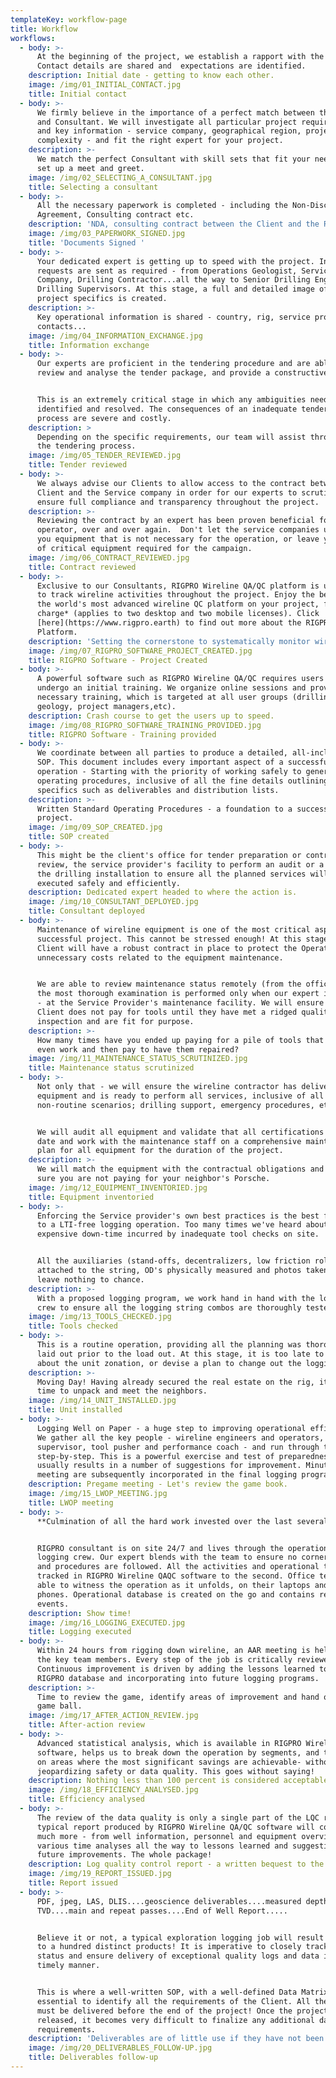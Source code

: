 ```yaml
---
templateKey: workflow-page
title: Workflow
workflows:
  - body: >-
      At the beginning of the project, we establish a rapport with the Client.
      Contact details are shared and  expectations are identified.
    description: Initial date - getting to know each other.
    image: /img/01_INITIAL_CONTACT.jpg
    title: Initial contact
  - body: >-
      We firmly believe in the importance of a perfect match between the Client
      and Consultant. We will investigate all particular project requirements
      and key information - service company, geographical region, project
      complexity - and fit the right expert for your project.
    description: >-
      We match the perfect Consultant with skill sets that fit your needs and
      set up a meet and greet.
    image: /img/02_SELECTING_A_CONSULTANT.jpg
    title: Selecting a consultant
  - body: >-
      All the necessary paperwork is completed - including the Non-Disclosure
      Agreement, Consulting contract etc.
    description: 'NDA, consulting contract between the Client and the RIGPRO team.'
    image: /img/03_PAPERWORK_SIGNED.jpg
    title: 'Documents Signed '
  - body: >-
      Your dedicated expert is getting up to speed with the project. Information
      requests are sent as required - from Operations Geologist, Service
      Company, Drilling Contractor...all the way to Senior Drilling Engineer and
      Drilling Supervisors. At this stage, a full and detailed image of the
      project specifics is created.
    description: >-
      Key operational information is shared - country, rig, service provider,
      contacts...
    image: /img/04_INFORMATION_EXCHANGE.jpg
    title: Information exchange
  - body: >-
      Our experts are proficient in the tendering procedure and are able to
      review and analyse the tender package, and provide a constructive input.


      This is an extremely critical stage in which any ambiguities need to be
      identified and resolved. The consequences of an inadequate tendering
      process are severe and costly.
    description: >
      Depending on the specific requirements, our team will assist throughout
      the tendering process.
    image: /img/05_TENDER_REVIEWED.jpg
    title: Tender reviewed
  - body: >-
      We always advise our Clients to allow access to the contract between the
      Client and the Service company in order for our experts to scrutinize, to
      ensure full compliance and transparency throughout the project.
    description: >-
      Reviewing the contract by an expert has been proven beneficial for the
      operator, over and over again.  Don't let the service companies up-sell
      you equipment that is not necessary for the operation, or leave you short
      of critical equipment required for the campaign. 
    image: /img/06_CONTRACT_REVIEWED.jpg
    title: Contract reviewed
  - body: >-
      Exclusive to our Consultants, RIGPRO Wireline QA/QC platform is utilized
      to track wireline activities throughout the project. Enjoy the benefits of
      the world's most advanced wireline QC platform on your project, free of
      charge* (applies to two desktop and two mobile licenses). Click
      [here](https://www.rigpro.earth) to find out more about the RIGPRO QAQC
      Platform.
    description: 'Setting the cornerstone to systematically monitor wireline activities. '
    image: /img/07_RIGPRO_SOFTWARE_PROJECT_CREATED.jpg
    title: RIGPRO Software - Project Created
  - body: >-
      A powerful software such as RIGPRO Wireline QA/QC requires users to
      undergo an initial training. We organize online sessions and provide
      necessary training, which is targeted at all user groups (drilling,
      geology, project managers,etc).
    description: Crash course to get the users up to speed.
    image: /img/08_RIGPRO_SOFTWARE_TRAINING_PROVIDED.jpg
    title: RIGPRO Software - Training provided
  - body: >-
      We coordinate between all parties to produce a detailed, all-inclusive
      SOP. This document includes every important aspect of a successful
      operation - Starting with the priority of working safely to general
      operating procedures, inclusive of all the fine details outlining
      specifics such as deliverables and distribution lists.
    description: >-
      Written Standard Operating Procedures - a foundation to a successful
      project.
    image: /img/09_SOP_CREATED.jpg
    title: SOP created
  - body: >-
      This might be the client's office for tender preparation or contract
      review, the service provider's facility to perform an audit or a visit to
      the drilling installation to ensure all the planned services will be
      executed safely and efficiently.
    description: Dedicated expert headed to where the action is.
    image: /img/10_CONSULTANT_DEPLOYED.jpg
    title: Consultant deployed
  - body: >-
      Maintenance of wireline equipment is one of the most critical aspects of a
      successful project. This cannot be stressed enough! At this stage, our
      Client will have a robust contract in place to protect the Operator from
      unnecessary costs related to the equipment maintenance.


      We are able to review maintenance status remotely (from the office), but
      the most thorough examination is performed only when our expert is on site
      - at the Service Provider's maintenance facility. We will ensure that the
      Client does not pay for tools until they have met a ridged quality control
      inspection and are fit for purpose.
    description: >-
      How many times have you ended up paying for a pile of tools that didn't
      even work and then pay to have them repaired? 
    image: /img/11_MAINTENANCE_STATUS_SCRUTINIZED.jpg
    title: Maintenance status scrutinized
  - body: >-
      Not only that - we will ensure the wireline contractor has delivered the
      equipment and is ready to perform all services, inclusive of all
      non-routine scenarios; drilling support, emergency procedures, etc.


      We will audit all equipment and validate that all certifications are in
      date and work with the maintenance staff on a comprehensive maintenance
      plan for all equipment for the duration of the project.
    description: >-
      We will match the equipment with the contractual obligations and ensure
      sure you are not paying for your neighbor's Porsche.
    image: /img/12_EQUIPMENT_INVENTORIED.jpg
    title: Equipment inventoried
  - body: >-
      Enforcing the Service provider's own best practices is the best forerunner
      to a LTI-free logging operation. Too many times we've heard about the
      expensive down-time incurred by inadequate tool checks on site.


      All the auxiliaries (stand-offs, decentralizers, low friction rollers) are
      attached to the string, OD's physically measured and photos taken. We
      leave nothing to chance.
    description: >-
      With a proposed logging program, we work hand in hand with the logging
      crew to ensure all the logging string combos are thoroughly tested.
    image: /img/13_TOOLS_CHECKED.jpg
    title: Tools checked
  - body: >-
      This is a routine operation, providing all the planning was thoroughly
      laid out prior to the load out. At this stage, it is too late to think
      about the unit zonation, or devise a plan to change out the logging cable!
    description: >-
      Moving Day! Having already secured the real estate on the rig, it is now
      time to unpack and meet the neighbors. 
    image: /img/14_UNIT_INSTALLED.jpg
    title: Unit installed
  - body: >-
      Logging Well on Paper - a huge step to improving operational efficiency.
      We gather all the key people - wireline engineers and operators, drilling
      supervisor, tool pusher and performance coach - and run through the job,
      step-by-step. This is a powerful exercise and test of preparedness - and
      usually results in a number of suggestions for improvement. Minutes of the
      meeting are subsequently incorporated in the final logging program.
    description: Pregame meeting - Let's review the game book.
    image: /img/15_LWOP_MEETING.jpg
    title: LWOP meeting
  - body: >-
      **Culmination of all the hard work invested over the last several months**


      RIGPRO consultant is on site 24/7 and lives through the operation with the
      logging crew. Our expert blends with the team to ensure no corners are cut
      and procedures are followed. All the activities and operational times are
      tracked in RIGPRO Wireline QAQC software to the second. Office teams are
      able to witness the operation as it unfolds, on their laptops and mobile
      phones. Operational database is created on the go and contains real time
      events.
    description: Show time!
    image: /img/16_LOGGING_EXECUTED.jpg
    title: Logging executed
  - body: >-
      Within 24 hours from rigging down wireline, an AAR meeting is held with
      the key team members. Every step of the job is critically reviewed.
      Continuous improvement is driven by adding the lessons learned to the
      RIGPRO database and incorporating into future logging programs.
    description: >-
      Time to review the game, identify areas of improvement and hand out the
      game ball.
    image: /img/17_AFTER_ACTION_REVIEW.jpg
    title: After-action review
  - body: >-
      Advanced statistical analysis, which is available in RIGPRO Wireline QA/QC
      software, helps us to break down the operation by segments, and to focus
      on areas where the most significant savings are achievable- without
      jeopardizing safety or data quality. This goes without saying!
    description: Nothing less than 100 percent is considered acceptable!
    image: /img/18_EFFICIENCY_ANALYSED.jpg
    title: Efficiency analysed
  - body: >-
      The review of the data quality is only a single part of the LQC report. A
      typical report produced by RIGPRO Wireline QA/QC software will contain
      much more - from well information, personnel and equipment overview,
      various time analyses all the way to lessons learned and suggestions for
      future improvements. The whole package!
    description: Log quality control report - a written bequest to the logging operation.
    image: /img/19_REPORT_ISSUED.jpg
    title: Report issued
  - body: >-
      PDF, jpeg, LAS, DLIS....geoscience deliverables....measured depth and
      TVD....main and repeat passes....End of Well Report.....


      Believe it or not, a typical exploration logging job will result in close
      to a hundred distinct products! It is imperative to closely track the
      status and ensure delivery of exceptional quality logs and data in a
      timely manner. 


      This is where a well-written SOP, with a well-defined Data Matrix, is
      essential to identify all the requirements of the Client. All the data
      must be delivered before the end of the project! Once the project team is
      released, it becomes very difficult to finalize any additional data
      requirements.
    description: 'Deliverables are of little use if they have not been...well, delivered.'
    image: /img/20_DELIVERABLES_FOLLOW-UP.jpg
    title: Deliverables follow-up
---
```


